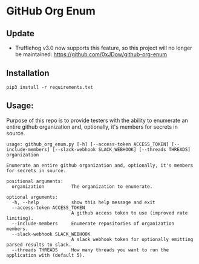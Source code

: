 # GitHub Org Enum

## Update

- Trufflehog v3.0 now supports this feature, so this project will no longer be maintained: <https://github.com/0xJDow/github-org-enum>

## Installation

```
pip3 install -r requirements.txt
```

## Usage:

Purpose of this repo is to provide testers with the ability to enumerate an entire github organization and, optionally, it's members for secrets in source.

```
usage: github_org_enum.py [-h] [--access-token ACCESS_TOKEN] [--include-members] [--slack-webhook SLACK_WEBHOOK] [--threads THREADS] organization

Enumerate an entire github organization and, optionally, it's members for secrets in source.

positional arguments:
  organization          The organization to enumerate.

optional arguments:
  -h, --help            show this help message and exit
  --access-token ACCESS_TOKEN
                        A github access token to use (improved rate limiting).
  --include-members     Enumerate repositories of organization members.
  --slack-webhook SLACK_WEBHOOK
                        A slack webhook token for optionally emitting parsed results to slack.
  --threads THREADS     How many threads you want to run the application with (default 5).
```
